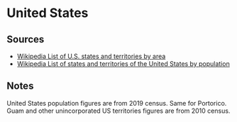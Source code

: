 ﻿# United States

## Sources
* [Wikipedia List of U.S. states and territories by area](https://en.wikipedia.org/wiki/List_of_U.S._states_and_territories_by_area)
* [Wikipedia List of states and territories of the United States by population](https://en.wikipedia.org/wiki/List_of_states_and_territories_of_the_United_States_by_population)
## Notes
United States population figures are from 2019 census. Same for Portorico.  
Guam and other unincorporated US territories figures are from 2010 census.
